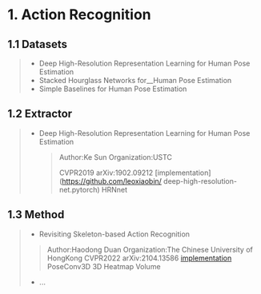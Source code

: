 # 1. Action Recognition

## 1.1 Datasets

>- Deep High-Resolution Representation Learning for Human Pose Estimation
>- Stacked Hourglass Networks for__Human Pose Estimation
>- Simple Baselines for Human Pose Estimation

## 1.2 Extractor

> - Deep High-Resolution Representation Learning for Human Pose Estimation
>   > Author:Ke Sun	Organization:USTC	
>   >
>   > CVPR2019	arXiv:1902.09212	[implementation](https://github.com/leoxiaobin/
>   > deep-high-resolution-net.pytorch)
>   > HRNnet

## 1.3 Method

>- Revisiting Skeleton-based Action Recognition
>
> > Author:Haodong Duan	Organization:The Chinese University of HongKong	
> > CVPR2022	arXiv:2104.13586	[implementation](https://github.com/kennymckormick/pyskl)
> > PoseConv3D
> > 3D Heatmap Volume
>
>- ...